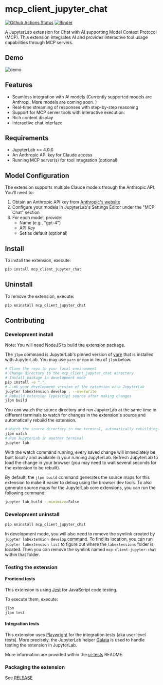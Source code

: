 # mcp_client_jupyter_chat

[![Github Actions Status](https://github.com/ihrpr/mcp-client-jupyter-chat/workflows/Build/badge.svg)](https://github.com/ihrpr/mcp-client-jupyter-chat/actions/workflows/build.yml)
[![Binder](https://mybinder.org/badge_logo.svg)](https://mybinder.org/v2/gh/ihrpr/mcp-client-jupyter-chat/main?urlpath=lab)

A JupyterLab extension for Chat with AI supporting Model Context Protocol (MCP). This extension integrates AI and provides interactive tool usage capabilities through MCP servers.

## Demo

![demo](./mcp-client-jupyter-chat-demo.gif)

## Features

- Seamless integration with AI models (Currently supported models are Anthropi. More models are coming soon.
  )
- Real-time streaming of responses with step-by-step reasoning
- Support for MCP server tools with interactive execution:
- Rich content display
- Interactive chat interface

## Requirements

- JupyterLab >= 4.0.0
- An Anthropic API key for Claude access
- Running MCP server(s) for tool integration (optional)

## Model Configuration

The extension supports multiple Claude models through the Anthropic API. You'll need to:

1. Obtain an Anthropic API key from [Anthropic's website](https://www.anthropic.com)
2. Configure your models in JupyterLab's Settings Editor under the "MCP Chat" section
3. For each model, provide:
   - Name (e.g., "gpt-4")
   - API Key
   - Set as default (optional)

## Install

To install the extension, execute:

```bash
pip install mcp_client_jupyter_chat
```

## Uninstall

To remove the extension, execute:

```bash
pip uninstall mcp_client_jupyter_chat
```

## Contributing

### Development install

Note: You will need NodeJS to build the extension package.

The `jlpm` command is JupyterLab's pinned version of
[yarn](https://yarnpkg.com/) that is installed with JupyterLab. You may use
`yarn` or `npm` in lieu of `jlpm` below.

```bash
# Clone the repo to your local environment
# Change directory to the mcp_client_jupyter_chat directory
# Install package in development mode
pip install -e "."
# Link your development version of the extension with JupyterLab
jupyter labextension develop . --overwrite
# Rebuild extension Typescript source after making changes
jlpm build
```

You can watch the source directory and run JupyterLab at the same time in different terminals to watch for changes in the extension's source and automatically rebuild the extension.

```bash
# Watch the source directory in one terminal, automatically rebuilding when needed
jlpm watch
# Run JupyterLab in another terminal
jupyter lab
```

With the watch command running, every saved change will immediately be built locally and available in your running JupyterLab. Refresh JupyterLab to load the change in your browser (you may need to wait several seconds for the extension to be rebuilt).

By default, the `jlpm build` command generates the source maps for this extension to make it easier to debug using the browser dev tools. To also generate source maps for the JupyterLab core extensions, you can run the following command:

```bash
jupyter lab build --minimize=False
```

### Development uninstall

```bash
pip uninstall mcp_client_jupyter_chat
```

In development mode, you will also need to remove the symlink created by `jupyter labextension develop`
command. To find its location, you can run `jupyter labextension list` to figure out where the `labextensions`
folder is located. Then you can remove the symlink named `mcp-client-jupyter-chat` within that folder.

### Testing the extension

#### Frontend tests

This extension is using [Jest](https://jestjs.io/) for JavaScript code testing.

To execute them, execute:

```sh
jlpm
jlpm test
```

#### Integration tests

This extension uses [Playwright](https://playwright.dev/docs/intro) for the integration tests (aka user level tests).
More precisely, the JupyterLab helper [Galata](https://github.com/jupyterlab/jupyterlab/tree/master/galata) is used to handle testing the extension in JupyterLab.

More information are provided within the [ui-tests](./ui-tests/README.md) README.

### Packaging the extension

See [RELEASE](RELEASE.md)
